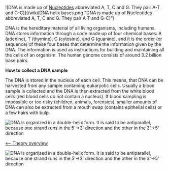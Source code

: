 ![DNA is made up of [Nucleotides](https://s3-us-west-2.amazonaws.com/labster/wiki/media/Nucleotides "wikilink") abbreviated A, T, C and G. They pair A-T and G-C)](/wiki/DNA helix bases.png "DNA is made up of Nucleotides abbreviated A, T, C and G. They pair A-T and G-C)")

DNA is the hereditary material of all living organisms, including
humans. DNA stores information through a code made up of four chemical
bases: A (adenine), T (thymine), C (cytosine), and G (guanine), and it
is the order (or sequence) of these four bases that determine the
information given by the DNA. The information is used as instructions
for building and maintaining all the cells of an organism. The human
genome consists of around 3.2 billion base pairs.

**How to collect a DNA sample**

The DNA is stored in the nucleus of each cell. This means, that DNA can
be harvested from any sample containing eukaryotic cells. Usually a
blood sample is collected and the DNA is then extracted from the white
blood cells (red blood cells do not contain a nucleus). If blood
sampling is impossible or too risky (children, animals, forensics),
smaller amounts of DNA can also be extracted from a mouth swap (contains
epithelial cells) or a few hairs with bulp.

![DNA is organized in a double-helix form. It is said to be antiparallel, because one strand runs in the 5'-\>3' direction and the other in the 3'-\>5' direction](https://s3-us-west-2.amazonaws.com/labster/wiki/media/DNA_helix_copy.jpg "DNA is organized in a double-helix form. It is said to be antiparallel, because one strand runs in the 5'->3' direction and the other in the 3'->5' direction")

[\<-- Theory overview](/wiki/Animal_Genetics "wikilink")

![DNA is organized in a double-helix form. It is said to be antiparallel, because one strand runs in the 5'-\>3' direction and the other in the 3'-\>5' direction](https://s3-us-west-2.amazonaws.com/labster/wiki/media/Dna_chemical.png "DNA is organized in a double-helix form. It is said to be antiparallel, because one strand runs in the 5'->3' direction and the other in the 3'->5' direction")

